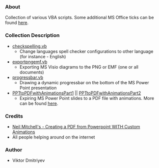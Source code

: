 ### About

Collection of various VBA scripts. Some additional MS Office ticks can be found [here](ms-office-tricks.md).

### Collection Description

* [checkspelling.vb](checkspelling.vb)
	- Change languages spell checker configurations to other language (for instance - English)
* [exportpngemf.vb](exportpngemf.vb)
	- Exporting MS Visio diagrams to the PNG or EMF (one or all documents)
* [progressbar.vb]()
	- Drawing a dynamic progressbar on the bottom of the MS Power Point presentation
* [PPTtoPDFwithAnimationsPart1](PPTtoPDFwithAnimationsPart1.vb) || [PPTtoPDFwithAnimationsPart2](PPTtoPDFwithAnimationsPart2.vb)
	- Expiring MS Power Point slides to a PDF file with animations. More can be found [here](http://vdmitriyev.github.io/blog/how-to-export-ms-power-point-slides-to-the-pdf-file-and-keep-animations.html).	

### Credits

* [Neil Mitchell's - Creating a PDF from Powerpoint WITH Custom Animations](http://neilmitchell.blogspot.de/2007/11/creating-pdf-from-powerpoint-with.html)
* All people helping around on the internet

### Author

* Viktor Dmitriyev
